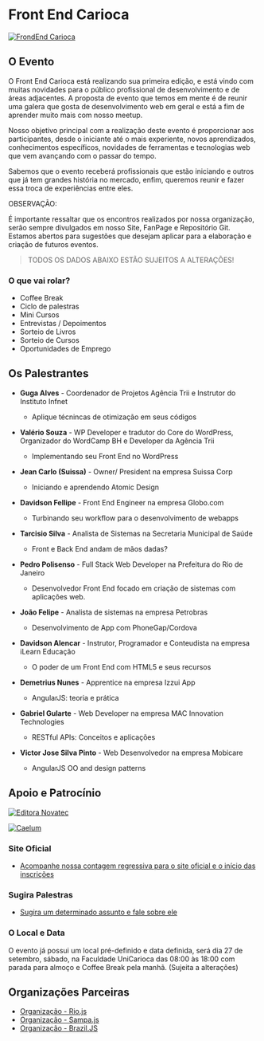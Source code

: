 # Front End Carioca

[![FrondEnd Carioca](http://frontendcarioca.com.br/img/logotipo.png)](http://frontendcarioca.com.br)

## O Evento

O Front End Carioca está realizando sua primeira edição, e está vindo com muitas novidades para o público profissional de desenvolvimento e de áreas adjacentes. A proposta de evento que temos em mente é de reunir uma galera que gosta de desenvolvimento web em geral e está a fim de aprender muito mais com nosso meetup.

Nosso objetivo principal com a realização deste evento é proporcionar aos participantes, desde o iniciante até o mais experiente, novos aprendizados, conhecimentos específicos, novidades de ferramentas e tecnologias web que vem avançando com o passar do tempo.

Sabemos que o evento receberá profissionais que estão iniciando e outros que já tem grandes história no mercado, enfim, queremos reunir e fazer essa troca de experiências entre eles.


OBSERVAÇÃO:

É importante ressaltar que os encontros realizados por nossa organização, serão sempre divulgados em nosso Site, FanPage e Repositório Git. Estamos abertos para sugestões que desejam aplicar para a elaboração e criação de futuros eventos.

> TODOS OS DADOS ABAIXO ESTÃO SUJEITOS A ALTERAÇÕES!

### O que vai rolar?

* Coffee Break
* Ciclo de palestras
* Mini Cursos
* Entrevistas / Depoimentos
* Sorteio de Livros
* Sorteio de Cursos
* Oportunidades de Emprego


## Os Palestrantes

* <b>Guga Alves</b> - Coordenador de Projetos Agência Trii e Instrutor do Instituto Infnet
	* Aplique técnincas de otimização em seus códigos

* <b>Valério Souza</b> -  WP Developer e tradutor do Core do WordPress, Organizador do WordCamp BH e Developer da Agência Trii
	* Implementando seu Front End no WordPress

* <b>Jean Carlo (Suissa)</b> - Owner/ President na empresa Suissa Corp
	* Iniciando e aprendendo Atomic Design

* <b>Davidson Fellipe</b> - Front End Engineer na empresa Globo.com
	* Turbinando seu workflow para o desenvolvimento de webapps

* <b>Tarcisio Silva</b> - Analista de Sistemas na Secretaria Municipal de Saúde
	* Front e Back End andam de mãos dadas?

* <b>Pedro Polisenso</b> - Full Stack Web Developer na Prefeitura do Rio de Janeiro
	* Desenvolvedor Front End focado em criação de sistemas com aplicações web.

* <b>João Felipe</b> - Analista de sistemas na empresa Petrobras
	* Desenvolvimento de App com PhoneGap/Cordova

* <b>Davidson Alencar</b> - Instrutor, Programador e Conteudista na empresa iLearn Educação
	* O poder de um Front End com HTML5 e seus recursos

* <b>Demetrius Nunes</b> - Apprentice na empresa Izzui App
	* AngularJS: teoria e prática

* <b>Gabriel Gularte</b> - Web Developer na empresa MAC Innovation Technologies
	* RESTful APIs: Conceitos e aplicações

* <b>Victor Jose Silva Pinto</b> - Web Desenvolvedor na empresa Mobicare
	* AngularJS OO and design patterns


## Apoio e Patrocínio

[![Editora Novatec](https://github.com/pedropolisenso/front-end-carioca/tree/master/src/novatec.png)](http://novatec.com.br/)

[![Caelum](https://raw.githubusercontent.com/pedropolisenso/front-end-carioca/master/src/caelum.png)](https://www.caelum.com.br/)

### Site Oficial

* [Acompanhe nossa contagem regressiva para o site oficial e o início das inscrições](http://frontendcarioca.com.br/)

### Sugira Palestras

* [Sugira um determinado assunto e fale sobre ele](http://call4paperz.com/events/front-end-carioca-2014)

### O Local e Data

O evento já possui um local pré-definido e data definida, será dia 27 de setembro, sábado, na Faculdade UniCarioca das 08:00 às 18:00 com parada para almoço e Coffee Break pela manhã. (Sujeita a alterações)


## Organizações Parceiras

* [Organização - Rio.js](http://riojs.org/)
* [Organização - Sampa.js](http://www.sampajs.com.br/)
* [Organização - Brazil.JS](http://braziljs.org/eventos/)